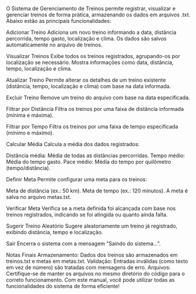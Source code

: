 O Sistema de Gerenciamento de Treinos permite registrar, visualizar e gerenciar treinos de forma prática, armazenando os dados em arquivos .txt. Abaixo estão as principais funcionalidades:

Adicionar Treino
Adiciona um novo treino informando a data, distância percorrida, tempo gasto, localização e clima. Os dados são salvos automaticamente no arquivo de treinos.

Visualizar Treinos
Exibe todos os treinos registrados, agrupando-os por localização se necessário. Mostra informações como data, distância, tempo, localização e clima.

Atualizar Treino
Permite alterar os detalhes de um treino existente (distância, tempo, localização e clima) com base na data informada.

Excluir Treino
Remove um treino do arquivo com base na data especificada.

Filtrar por Distância
Filtra os treinos por uma faixa de distância informada (mínima e máxima).

Filtrar por Tempo
Filtra os treinos por uma faixa de tempo especificada (mínimo e máximo).

Calcular Média
Calcula a média dos dados registrados:

Distância média: Média de todas as distâncias percorridas.
Tempo médio: Média do tempo gasto.
Pace médio: Média do tempo por quilômetro (tempo/distância).

Definir Meta
Permite configurar uma meta para os treinos:

Meta de distância (ex.: 50 km).
Meta de tempo (ex.: 120 minutos). A meta é salva no arquivo metas.txt.

Verificar Meta
Verifica se a meta definida foi alcançada com base nos treinos registrados, indicando se foi atingida ou quanto ainda falta.

Sugerir Treino Aleatório
Sugere aleatoriamente um treino já registrado, exibindo distância, tempo e localização.

Sair
Encerra o sistema com a mensagem "Saindo do sistema...".

Notas Finais
Armazenamento: Dados dos treinos são armazenados em treinos.txt e metas em metas.txt.
Validação: Entradas inválidas (como texto em vez de número) são tratadas com mensagens de erro.
Arquivos: Certifique-se de manter os arquivos no mesmo diretório do código para o correto funcionamento.
Com este manual, você pode utilizar todas as funcionalidades do sistema de forma eficiente!
